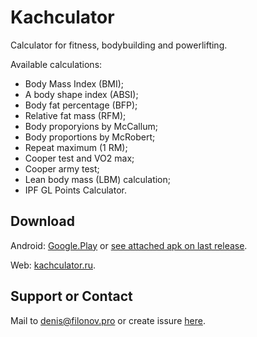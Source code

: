 # Kachculator
Calculator for fitness, bodybuilding and powerlifting.

Available calculations: 
- Body Mass Index (BMI);
- A body shape index (ABSI);
- Body fat percentage (BFP);
- Relative fat mass (RFM);
- Body proporyions by McCallum;
- Body proportions by McRobert;
- Repeat maximum (1 RM);
- Cooper test and VO2 max;
- Cooper army test;
- Lean body mass (LBM) calculation;
- IPF GL Points Calculator.

## Download
Android: [Google.Play](https://play.google.com/store/apps/details?id=pro.filonov.kachkulator) or [see attached apk on last release](https://github.com/filonov/kachculator/releases).

Web: [kachculator.ru](https://kachculator.ru).

## Support or Contact

Mail to [denis@filonov.pro](mailto://denis@filonov.pro)
or create issure [here](https://github.com/filonov/kachculator/issues).
